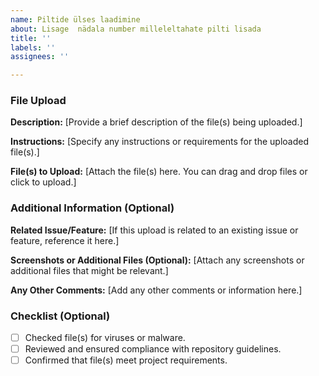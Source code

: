```yaml
---
name: Piltide ülses laadimine
about: Lisage  nädala number milleleltahate pilti lisada
title: ''
labels: ''
assignees: ''

---
```


### File Upload

**Description:**
[Provide a brief description of the file(s) being uploaded.]

**Instructions:**
[Specify any instructions or requirements for the uploaded file(s).]

**File(s) to Upload:**
[Attach the file(s) here. You can drag and drop files or click to upload.]

### Additional Information (Optional)

**Related Issue/Feature:**
[If this upload is related to an existing issue or feature, reference it here.]

**Screenshots or Additional Files (Optional):**
[Attach any screenshots or additional files that might be relevant.]

**Any Other Comments:**
[Add any other comments or information here.]

### Checklist (Optional)

- [ ] Checked file(s) for viruses or malware.
- [ ] Reviewed and ensured compliance with repository guidelines.
- [ ] Confirmed that file(s) meet project requirements.
